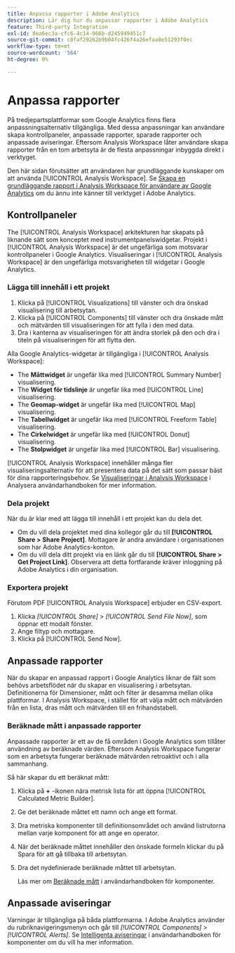 ```yaml
---
title: Anpassa rapporter i Adobe Analytics
description: Lär dig hur du anpassar rapporter i Adobe Analytics
feature: Third-party Integration
exl-id: 8ea6ec3a-cfc6-4c14-966b-d245949451c7
source-git-commit: c8faf29262b9b04fc426f4a26efaa8e51293f0ec
workflow-type: tm+mt
source-wordcount: '564'
ht-degree: 0%

---
```


# Anpassa rapporter

På tredjepartsplattformar som Google Analytics finns flera anpassningsalternativ tillgängliga. Med dessa anpassningar kan användare skapa kontrollpaneler, anpassade rapporter, sparade rapporter och anpassade aviseringar. Eftersom Analysis Workspace låter användare skapa rapporter från en tom arbetsyta är de flesta anpassningar inbyggda direkt i verktyget.

Den här sidan förutsätter att användaren har grundläggande kunskaper om att använda [!UICONTROL Analysis Workspace]. Se [Skapa en grundläggande rapport i Analysis Workspace för användare av Google Analytics](reports/create-report.md) om du ännu inte känner till verktyget i Adobe Analytics.

## Kontrollpaneler

The [!UICONTROL Analysis Workspace] arkitekturen har skapats på liknande sätt som konceptet med instrumentpanelswidgetar. Projekt i [!UICONTROL Analysis Workspace] är det ungefärliga som motsvarar kontrollpaneler i Google Analytics. Visualiseringar i [!UICONTROL Analysis Workspace] är den ungefärliga motsvarigheten till widgetar i Google Analytics.

### Lägga till innehåll i ett projekt

1. Klicka på [!UICONTROL Visualizations] till vänster och dra önskad visualisering till arbetsytan.
2. Klicka på [!UICONTROL Components] till vänster och dra önskade mått och mätvärden till visualiseringen för att fylla i den med data.
3. Dra i kanterna av visualiseringen för att ändra storlek på den och dra i titeln på visualiseringen för att flytta den.

Alla Google Analytics-widgetar är tillgängliga i [!UICONTROL Analysis Workspace]:

* The **Måttwidget** är ungefär lika med [!UICONTROL Summary Number] visualisering.
* The **Widget för tidslinje** är ungefär lika med [!UICONTROL Line] visualisering.
* The **Geomap-widget** är ungefär lika med [!UICONTROL Map] visualisering.
* The **Tabellwidget** är ungefär lika med [!UICONTROL Freeform Table] visualisering.
* The **Cirkelwidget** är ungefär lika med [!UICONTROL Donut] visualisering.
* The **Stolpwidget** är ungefär lika med [!UICONTROL Bar] visualisering.

[!UICONTROL Analysis Workspace] innehåller många fler visualiseringsalternativ för att presentera data på det sätt som passar bäst för dina rapporteringsbehov. Se [Visualiseringar i Analysis Workspace](/help/analyze/analysis-workspace/visualizations/freeform-analysis-visualizations.md) i Analysera användarhandboken för mer information.

### Dela projekt

När du är klar med att lägga till innehåll i ett projekt kan du dela det.

* Om du vill dela projektet med dina kollegor går du till **[!UICONTROL Share > Share Project]**. Mottagare är andra användare i organisationen som har Adobe Analytics-konton.
* Om du vill dela ditt projekt via en länk går du till **[!UICONTROL Share > Get Project Link]**. Observera att detta fortfarande kräver inloggning på Adobe Analytics i din organisation.

### Exportera projekt

Förutom PDF [!UICONTROL Analysis Workspace] erbjuder en CSV-export.

1. Klicka *[!UICONTROL Share]* > *[!UICONTROL Send File Now]*, som öppnar ett modalt fönster.
2. Ange filtyp och mottagare.
3. Klicka på [!UICONTROL Send Now].

## Anpassade rapporter

När du skapar en anpassad rapport i Google Analytics liknar de fält som behövs arbetsflödet när du skapar en visualisering i arbetsytan. Definitionerna för Dimensioner, mått och filter är desamma mellan olika plattformar. I Analysis Workspace, i stället för att välja mått och mätvärden från en lista, dras mått och mätvärden till en frihandstabell.

### Beräknade mått i anpassade rapporter

Anpassade rapporter är ett av de få områden i Google Analytics som tillåter användning av beräknade värden. Eftersom Analysis Workspace fungerar som en arbetsyta fungerar beräknade mätvärden retroaktivt och i alla sammanhang.

Så här skapar du ett beräknat mått:

1. Klicka på **+** -ikonen nära metrisk lista för att öppna [!UICONTROL Calculated Metric Builder].
2. Ge det beräknade måttet ett namn och ange ett format.
3. Dra metriska komponenter till definitionsområdet och använd listrutorna mellan varje komponent för att ange en operator.
4. När det beräknade måttet innehåller den önskade formeln klickar du på Spara för att gå tillbaka till arbetsytan.
5. Dra det nydefinierade beräknade måttet till arbetsytan.

   Läs mer om [Beräknade mått](/help/components/c-calcmetrics/cm-overview.md) i användarhandboken för komponenter.

## Anpassade aviseringar

Varningar är tillgängliga på båda plattformarna. I Adobe Analytics använder du rubriknavigeringsmenyn och går till *[!UICONTROL Components]* > *[!UICONTROL Alerts]*. Se [Intelligenta aviseringar](/help/components/c-alerts/intellligent-alerts.md) i användarhandboken för komponenter om du vill ha mer information.
